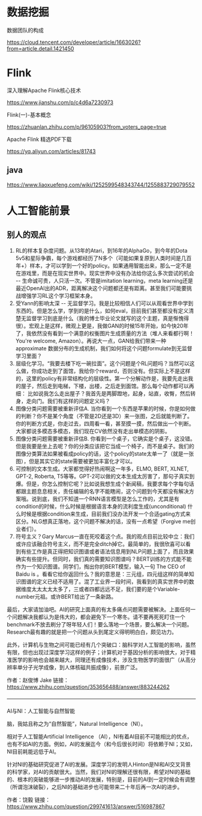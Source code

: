# 数据挖掘

数据团队的构成

https://cloud.tencent.com/developer/article/1663026?from=article.detail.1421450

# Flink

深入理解Apache Flink核心技术

https://www.jianshu.com/p/c4d6a7230973

Flink(一)-基本概念

https://zhuanlan.zhihu.com/p/96105903?from_voters_page=true


Apache Flink 精选PDF下载

https://yq.aliyun.com/articles/81743

## java

https://www.liaoxuefeng.com/wiki/1252599548343744/1255883729079552


# 人工智能前景

## 别人的观点



1. RL的样本复杂度问题。从13年的Atari，到16年的AlphaGo，到今年的Dota 5v5和星际争霸，每个游戏都经历了N多个（可能如果复原到人类时间是几百年+）样本，才可以学到一个好的policy。如果通用智能出来，那么一定不是在游戏里，而是在现实世界中。现实世界中没有办法给你这么多次尝试的机会 -- 生命诚可贵，人只活一次。不管是imitation learning，meta learning还是最近OpenAI出的ADR，距离解决这个问题都还是有距离。甚至我们可能要挑战增强学习RL这个学习框架本身。
2. 受Yann的影响太深 -- 无监督学习。我是比较相信人们可以从观看世界中学到东西的。但是怎么学，学到的是什么，如何eval，目前我们甚至都没有定义清楚无监督学习到底是什么（我的博士毕业论文就写的这个主题，真是惭愧得很）。宏观上是这样，微观上更是，我做GAN的时候15年开始，如今快20年了，我依然没有看到一个满意的权衡图片生成质量的方法（堆人来看都行啊！You're welcome, Amazon）。再说大一点，GAN给我们带来一种approximate 数据分布的生成机制，我们如何将这个问题formulate到无监督学习里面？
3. 层级化学习。“我要去楼下吃一碗拉面”。这个问题是个RL问题吗？当然可以这么做，你成功走到了面馆，我给你个reward，否则没有。但实际上不是这样的，这里的policy有非常结构化的层级性。第一个分解动作是，我要先走出我的屋子，然后走到电梯，下楼，出楼，之后走到面馆。那么每个动作都可以再细： 比如说我怎么走出屋子？我首先是两脚蹬地，起身，站直，收臀，然后转身，走向门。我们有这样的问题定义吗？
4. 图像分类问题需要被重新评估A. 当你看到一个东西是苹果的时候，你是如何做的判断？你不是某个角度（不管是2D还是3D）来一张图，之后就能判断了。你的判断方式是，你走过去，四周看一看，甚至摸一摸，然后做出一个判断。大家都说多模态多模态，我们现在CV依然没有走出单模态的阴影。
5. 图像分类问题需要被重新评估B. 你看到一个桌子，它确实是个桌子，这没错。但是我要是坐上去呢？你的分类应该把它当成一个椅子，而不是桌子。我们的图像分类算法如果被看成policy的话，这个policy的state太单一了（就是一张图），但是其实它的state需要被更加丰富化才可以。
6. 可控制的文本生成。大家都觉得好热闹啊这一年多，ELMO, BERT, XLNET, GPT-2, Roberta, T5等等。GPT-2可以做的文本生成太厉害了，那句子真实到爆。但是，你怎么控制它呢？比如说我想生成个新闻稿，我要求每个字每句话都跟主题息息相关，责任编辑的名字不能瞎闹，这个问题到今天都没有解决方案哦。说到底，我们不知道一个RNN语言模型是怎么工作的，尤其是有condition的时候，什么时候是根据语言本身的流利度生成(unconditional)  什么时候是根据condition来生成，目前我们没办法开发一个合适gating方式来区分。NLG想真正落地，这个问题不解决的话，没有一点希望（Forgive me创业者们）。
7. 符号主义？Gary Marcus一直在死咬着这个点。我的观点目前比较中立：我们或许应该融合符号主义，而不是完全ditch掉它。最简单的，我很欣喜可以看到有些工作是真正得把知识图谱或者语法信息用到NLP问题上面了，而且效果确实有些提升。但同时，我们真的需要知识图谱吗？BERT训练的方式能不能作为一个知识图谱。同学们，掏出你的BERT模型，输入一句 The CEO of Baidu is <mask>。看看它给你返回什么？我的意思是：三元组，四元组这样的简单知识图谱的定义已经不适用了。混了工业界一段时间，我看到的真实世界中的数据维度太太太太太多了，三或者四都远远不足，我们要的是个Variable-number元祖。或许BERT给出了一条新路。

最后，大家请加油吧。AI的研究上面真的有太多痛点问题需要被解决。上面任何一个问题解决我都认为是伟大的，都会避免下一个寒冬。请不要再死死盯住一个benchmark不放去刷分了呀年轻人们！要么落地一个场景，要么解决一个问题。Research最有趣的就是把一个问题从头到尾定义得明明白白，颇见功力。

此外，计算机与生物之间可能已经有几个突破口：脑科学对人工智能的影响，虽然有限，但也出现过深度学习这样的例子；计算机对于基因分析的影响很大，对于精准医学的影响也会越来越大，同理还有成像技术，涉及生物医学的面很广（从高分辨率单分子光学成像，到人体核磁共振成像），前景广泛。

作者：赵俊博 Jake
链接：https://www.zhihu.com/question/353656488/answer/883244262

————————————————————————————————————



AI与NI：人工智能与自然智能

脑，我姑且称之为“自然智能”，Natural Intelligence（NI）。

相对于人工智能Artificial Intelligence （AI），NI有着AI目前不可能相比的优点，也有不如AI的方面。例如，AI的发展迄今（和今后很长时间）将依赖于NI；又如，NI目前耗能远低于AI。

针对NI的基础研究促进了AI的发展。深度学习的发明人Hinton是NI和AI交叉背景的科学家，对AI的贡献很大。当然，我们对NI的理解还很有限，希望对NI的基础的、根本的突破能够进一步推动AI的发展，特别是，目前的AI到一定时候会有调整（所谓泡沫破裂），之后NI的基础进步也可能带来二十年后再一次AI的进步。



作者：饶毅
链接：https://www.zhihu.com/question/299741613/answer/516987867
